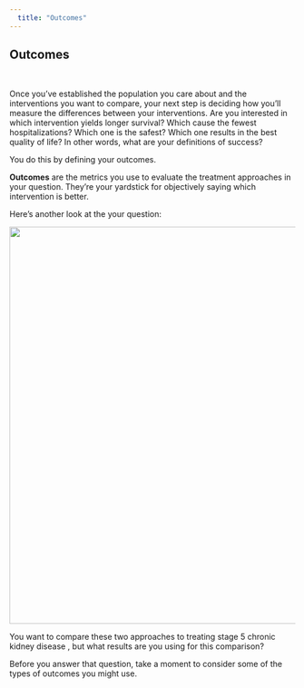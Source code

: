 ```yaml
---
  title: "Outcomes"
---
```



## Outcomes

<br>
 
Once you’ve established the population you care about and the interventions you want to compare, your next step is deciding how you’ll measure the differences between your interventions.  Are you interested in which intervention yields longer survival? Which cause the fewest hospitalizations? Which one is the safest? Which one results in the best quality of life? In other words, what are your definitions of success? 

You do this by defining your outcomes.

**Outcomes** are the metrics you use to evaluate the treatment approaches in your question. They’re your yardstick for objectively saying which intervention is better. 

Here’s another look at the your question:

<center>
<img src="{{site.baseurl}}/img/pop6.gif" width="700" >
</center>

You want to compare these two approaches to treating stage 5 chronic kidney disease , but what results are you using for this comparison?  

Before you answer that question, take a moment to consider some of the types of outcomes you might use. 
